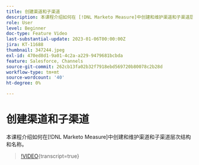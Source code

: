 ```yaml
---
title: 创建渠道和子渠道
description: 本课程介绍如何在 [!DNL Marketo Measure]中创建和维护渠道和子渠道层次结构和名称。
role: User
level: Beginner
doc-type: Feature Video
last-substantial-update: 2023-01-06T00:00:00Z
jira: KT-11688
thumbnail: 347244.jpeg
exl-id: 470ed8d1-9a01-4c2a-a229-9479681bcbda
feature: Salesforce, Channels
source-git-commit: 262cb13fa02b32f7918ebd569720b80078c2b28d
workflow-type: tm+mt
source-wordcount: '40'
ht-degree: 0%

---
```


# 创建渠道和子渠道

本课程介绍如何在[!DNL Marketo Measure]中创建和维护渠道和子渠道层次结构和名称。

>[!VIDEO](https://video.tv.adobe.com/v/3421395/?learn=on&captions=chi_hans){transcript=true}
